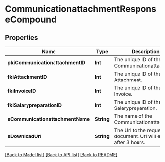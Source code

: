 # CommunicationattachmentResponseCompound

## Properties
Name | Type | Description | Notes
------------ | ------------- | ------------- | -------------
**pkiCommunicationattachmentID** | **Int** | The unique ID of the Communicationattachment | 
**fkiAttachmentID** | **Int** | The unique ID of the Attachment. | [optional] 
**fkiInvoiceID** | **Int** | The unique ID of the Invoice. | [optional] 
**fkiSalarypreparationID** | **Int** | The unique ID of the Salarypreparation. | [optional] 
**sCommunicationattachmentName** | **String** | The name of the Communicationattachment | 
**sDownloadUrl** | **String** | The Url to the requested document.  Url will expire after 3 hours. | [optional] 

[[Back to Model list]](../README.md#documentation-for-models) [[Back to API list]](../README.md#documentation-for-api-endpoints) [[Back to README]](../README.md)


